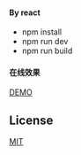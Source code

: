 #### By react

+ npm install
+ npm run dev
+ npm run build

#### 在线效果
[DEMO](https://jiucheng-front.github.io/demo02/todoreact/index.html)

## License

[MIT](http://opensource.org/licenses/MIT)
